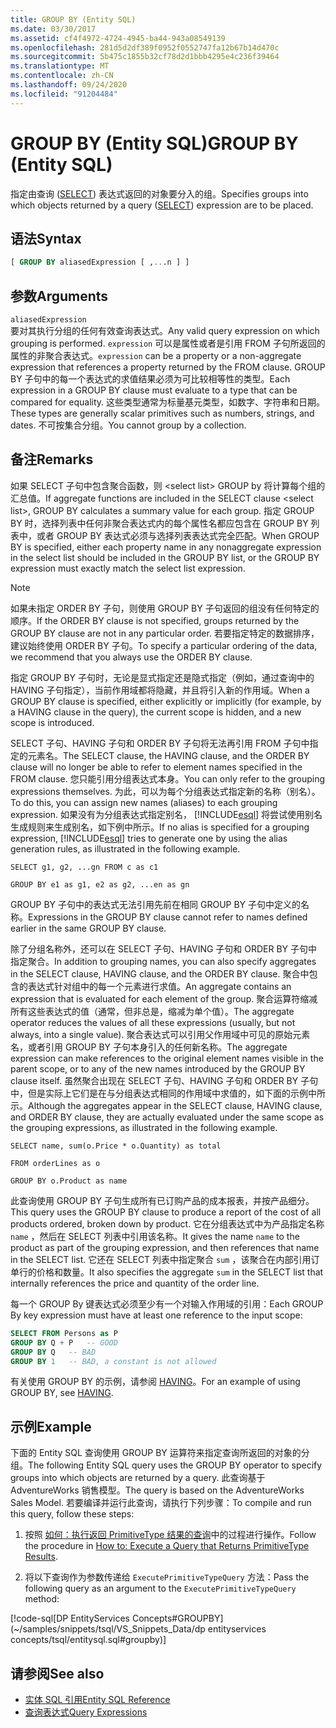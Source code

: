 ```yaml
---
title: GROUP BY (Entity SQL)
ms.date: 03/30/2017
ms.assetid: cf4f4972-4724-4945-ba44-943a08549139
ms.openlocfilehash: 281d5d2df389f0952f0552747fa12b67b14d470c
ms.sourcegitcommit: 5b475c1855b32cf78d2d1bbb4295e4c236f39464
ms.translationtype: MT
ms.contentlocale: zh-CN
ms.lasthandoff: 09/24/2020
ms.locfileid: "91204484"
---
```

# <a name="group-by-entity-sql"></a><span data-ttu-id="82948-102">GROUP BY (Entity SQL)</span><span class="sxs-lookup"><span data-stu-id="82948-102">GROUP BY (Entity SQL)</span></span>

<span data-ttu-id="82948-103">指定由查询 ([SELECT](select-entity-sql.md)) 表达式返回的对象要分入的组。</span><span class="sxs-lookup"><span data-stu-id="82948-103">Specifies groups into which objects returned by a query ([SELECT](select-entity-sql.md)) expression are to be placed.</span></span>  
  
## <a name="syntax"></a><span data-ttu-id="82948-104">语法</span><span class="sxs-lookup"><span data-stu-id="82948-104">Syntax</span></span>  
  
```sql  
[ GROUP BY aliasedExpression [ ,...n ] ]  
```  
  
## <a name="arguments"></a><span data-ttu-id="82948-105">参数</span><span class="sxs-lookup"><span data-stu-id="82948-105">Arguments</span></span>  

 `aliasedExpression`  
 <span data-ttu-id="82948-106">要对其执行分组的任何有效查询表达式。</span><span class="sxs-lookup"><span data-stu-id="82948-106">Any valid query expression on which grouping is performed.</span></span> <span data-ttu-id="82948-107">`expression` 可以是属性或者是引用 FROM 子句所返回的属性的非聚合表达式。</span><span class="sxs-lookup"><span data-stu-id="82948-107">`expression` can be a property or a non-aggregate expression that references a property returned by the FROM clause.</span></span> <span data-ttu-id="82948-108">GROUP BY 子句中的每一个表达式的求值结果必须为可比较相等性的类型。</span><span class="sxs-lookup"><span data-stu-id="82948-108">Each expression in a GROUP BY clause must evaluate to a type that can be compared for equality.</span></span> <span data-ttu-id="82948-109">这些类型通常为标量基元类型，如数字、字符串和日期。</span><span class="sxs-lookup"><span data-stu-id="82948-109">These types are generally scalar primitives such as numbers, strings, and dates.</span></span> <span data-ttu-id="82948-110">不可按集合分组。</span><span class="sxs-lookup"><span data-stu-id="82948-110">You cannot group by a collection.</span></span>  
  
## <a name="remarks"></a><span data-ttu-id="82948-111">备注</span><span class="sxs-lookup"><span data-stu-id="82948-111">Remarks</span></span>  

 <span data-ttu-id="82948-112">如果 SELECT 子句中包含聚合函数，则 \<select list> GROUP by 将计算每个组的汇总值。</span><span class="sxs-lookup"><span data-stu-id="82948-112">If aggregate functions are included in the SELECT clause \<select list>, GROUP BY calculates a summary value for each group.</span></span> <span data-ttu-id="82948-113">指定 GROUP BY 时，选择列表中任何非聚合表达式内的每个属性名都应包含在 GROUP BY 列表中，或者 GROUP BY 表达式必须与选择列表表达式完全匹配。</span><span class="sxs-lookup"><span data-stu-id="82948-113">When GROUP BY is specified, either each property name in any nonaggregate expression in the select list should be included in the GROUP BY list, or the GROUP BY expression must exactly match the select list expression.</span></span>  
  
> [!NOTE]
> <span data-ttu-id="82948-114">如果未指定 ORDER BY 子句，则使用 GROUP BY 子句返回的组没有任何特定的顺序。</span><span class="sxs-lookup"><span data-stu-id="82948-114">If the ORDER BY clause is not specified, groups returned by the GROUP BY clause are not in any particular order.</span></span> <span data-ttu-id="82948-115">若要指定特定的数据排序，建议始终使用 ORDER BY 子句。</span><span class="sxs-lookup"><span data-stu-id="82948-115">To specify a particular ordering of the data, we recommend that you always use the ORDER BY clause.</span></span>  
  
 <span data-ttu-id="82948-116">指定 GROUP BY 子句时，无论是显式指定还是隐式指定（例如，通过查询中的 HAVING 子句指定），当前作用域都将隐藏，并且将引入新的作用域。</span><span class="sxs-lookup"><span data-stu-id="82948-116">When a GROUP BY clause is specified, either explicitly or implicitly (for example, by a HAVING clause in the query), the current scope is hidden, and a new scope is introduced.</span></span>  
  
 <span data-ttu-id="82948-117">SELECT 子句、HAVING 子句和 ORDER BY 子句将无法再引用 FROM 子句中指定的元素名。</span><span class="sxs-lookup"><span data-stu-id="82948-117">The SELECT clause, the HAVING clause, and the ORDER BY clause will no longer be able to refer to element names specified in the FROM clause.</span></span> <span data-ttu-id="82948-118">您只能引用分组表达式本身。</span><span class="sxs-lookup"><span data-stu-id="82948-118">You can only refer to the grouping expressions themselves.</span></span> <span data-ttu-id="82948-119">为此，可以为每个分组表达式指定新的名称（别名）。</span><span class="sxs-lookup"><span data-stu-id="82948-119">To do this, you can assign new names (aliases) to each grouping expression.</span></span> <span data-ttu-id="82948-120">如果没有为分组表达式指定别名， [!INCLUDE[esql](../../../../../../includes/esql-md.md)] 将尝试使用别名生成规则来生成别名，如下例中所示。</span><span class="sxs-lookup"><span data-stu-id="82948-120">If no alias is specified for a grouping expression, [!INCLUDE[esql](../../../../../../includes/esql-md.md)] tries to generate one by using the alias generation rules, as illustrated in the following example.</span></span>  
  
 `SELECT g1, g2, ...gn FROM c as c1`  
  
 `GROUP BY e1 as g1, e2 as g2, ...en as gn`  
  
 <span data-ttu-id="82948-121">GROUP BY 子句中的表达式无法引用先前在相同 GROUP BY 子句中定义的名称。</span><span class="sxs-lookup"><span data-stu-id="82948-121">Expressions in the GROUP BY clause cannot refer to names defined earlier in the same GROUP BY clause.</span></span>  
  
 <span data-ttu-id="82948-122">除了分组名称外，还可以在 SELECT 子句、HAVING 子句和 ORDER BY 子句中指定聚合。</span><span class="sxs-lookup"><span data-stu-id="82948-122">In addition to grouping names, you can also specify aggregates in the SELECT clause, HAVING clause, and the ORDER BY clause.</span></span> <span data-ttu-id="82948-123">聚合中包含的表达式针对组中的每一个元素进行求值。</span><span class="sxs-lookup"><span data-stu-id="82948-123">An aggregate contains an expression that is evaluated for each element of the group.</span></span> <span data-ttu-id="82948-124">聚合运算符缩减所有这些表达式的值（通常，但非总是，缩减为单个值）。</span><span class="sxs-lookup"><span data-stu-id="82948-124">The aggregate operator reduces the values of all these expressions (usually, but not always, into a single value).</span></span> <span data-ttu-id="82948-125">聚合表达式可以引用父作用域中可见的原始元素名，或者引用 GROUP BY 子句本身引入的任何新名称。</span><span class="sxs-lookup"><span data-stu-id="82948-125">The aggregate expression can make references to the original element names visible in the parent scope, or to any of the new names introduced by the GROUP BY clause itself.</span></span> <span data-ttu-id="82948-126">虽然聚合出现在 SELECT 子句、HAVING 子句和 ORDER BY 子句中，但是实际上它们是在与分组表达式相同的作用域中求值的，如下面的示例中所示。</span><span class="sxs-lookup"><span data-stu-id="82948-126">Although the aggregates appear in the SELECT clause, HAVING clause, and ORDER BY clause, they are actually evaluated under the same scope as the grouping expressions, as illustrated in the following example.</span></span>  
  
 `SELECT name, sum(o.Price * o.Quantity) as total`  
  
 `FROM orderLines as o`  
  
 `GROUP BY o.Product as name`  
  
 <span data-ttu-id="82948-127">此查询使用 GROUP BY 子句生成所有已订购产品的成本报表，并按产品细分。</span><span class="sxs-lookup"><span data-stu-id="82948-127">This query uses the GROUP BY clause to produce a report of the cost of all products ordered, broken down by product.</span></span> <span data-ttu-id="82948-128">它在分组表达式中为产品指定名称 `name` ，然后在 SELECT 列表中引用该名称。</span><span class="sxs-lookup"><span data-stu-id="82948-128">It gives the name `name` to the product as part of the grouping expression, and then references that name in the SELECT list.</span></span> <span data-ttu-id="82948-129">它还在 SELECT 列表中指定聚合 `sum` ，该聚合在内部引用订单行的价格和数量。</span><span class="sxs-lookup"><span data-stu-id="82948-129">It also specifies the aggregate `sum` in the SELECT list that internally references the price and quantity of the order line.</span></span>  
  
 <span data-ttu-id="82948-130">每一个 GROUP By 键表达式必须至少有一个对输入作用域的引用：</span><span class="sxs-lookup"><span data-stu-id="82948-130">Each GROUP By key expression must have at least one reference to the input scope:</span></span>  
  
```sql  
SELECT FROM Persons as P  
GROUP BY Q + P   -- GOOD  
GROUP BY Q   -- BAD  
GROUP BY 1   -- BAD, a constant is not allowed  
```  
  
 <span data-ttu-id="82948-131">有关使用 GROUP BY 的示例，请参阅 [HAVING](having-entity-sql.md)。</span><span class="sxs-lookup"><span data-stu-id="82948-131">For an example of using GROUP BY, see [HAVING](having-entity-sql.md).</span></span>  
  
## <a name="example"></a><span data-ttu-id="82948-132">示例</span><span class="sxs-lookup"><span data-stu-id="82948-132">Example</span></span>  

 <span data-ttu-id="82948-133">下面的 Entity SQL 查询使用 GROUP BY 运算符来指定查询所返回的对象的分组。</span><span class="sxs-lookup"><span data-stu-id="82948-133">The following Entity SQL query uses the GROUP BY operator to specify groups into which objects are returned by a query.</span></span> <span data-ttu-id="82948-134">此查询基于 AdventureWorks 销售模型。</span><span class="sxs-lookup"><span data-stu-id="82948-134">The query is based on the AdventureWorks Sales Model.</span></span> <span data-ttu-id="82948-135">若要编译并运行此查询，请执行下列步骤：</span><span class="sxs-lookup"><span data-stu-id="82948-135">To compile and run this query, follow these steps:</span></span>  
  
1. <span data-ttu-id="82948-136">按照 [如何：执行返回 PrimitiveType 结果的查询](../how-to-execute-a-query-that-returns-primitivetype-results.md)中的过程进行操作。</span><span class="sxs-lookup"><span data-stu-id="82948-136">Follow the procedure in [How to: Execute a Query that Returns PrimitiveType Results](../how-to-execute-a-query-that-returns-primitivetype-results.md).</span></span>  
  
2. <span data-ttu-id="82948-137">将以下查询作为参数传递给 `ExecutePrimitiveTypeQuery` 方法：</span><span class="sxs-lookup"><span data-stu-id="82948-137">Pass the following query as an argument to the `ExecutePrimitiveTypeQuery` method:</span></span>  
  
 [!code-sql[DP EntityServices Concepts#GROUPBY](~/samples/snippets/tsql/VS_Snippets_Data/dp entityservices concepts/tsql/entitysql.sql#groupby)]  
  
## <a name="see-also"></a><span data-ttu-id="82948-138">请参阅</span><span class="sxs-lookup"><span data-stu-id="82948-138">See also</span></span>

- [<span data-ttu-id="82948-139">实体 SQL 引用</span><span class="sxs-lookup"><span data-stu-id="82948-139">Entity SQL Reference</span></span>](entity-sql-reference.md)
- [<span data-ttu-id="82948-140">查询表达式</span><span class="sxs-lookup"><span data-stu-id="82948-140">Query Expressions</span></span>](query-expressions-entity-sql.md)
